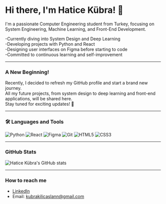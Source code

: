 # Hi there, I'm Hatice Kübra! 👋

I'm a passionate Computer Engineering student from Turkey, focusing on System Engineering, Machine Learning, and Front-End Development.

 -Currently diving into System Design and Deep Learning  
 -Developing projects with Python and React  
 -Designing user interfaces on Figma before starting to code  
 -Committed to continuous learning and self-improvement

---

###  A New Beginning!

Recently, I decided to refresh my GitHub profile and start a brand new journey.  
All my future projects, from system design to deep learning and front-end applications, will be shared here.  
Stay tuned for exciting updates! 🚀

---

### 🛠️ Languages and Tools
![Python](https://img.shields.io/badge/Python-3670A0?style=for-the-badge&logo=python&logoColor=white)
![React](https://img.shields.io/badge/React-20232A?style=for-the-badge&logo=react&logoColor=61DAFB)
![Figma](https://img.shields.io/badge/Figma-F24E1E?style=for-the-badge&logo=figma&logoColor=white)
![Git](https://img.shields.io/badge/Git-F05032?style=for-the-badge&logo=git&logoColor=white)
![HTML5](https://img.shields.io/badge/HTML5-E34F26?style=for-the-badge&logo=html5&logoColor=white)
![CSS3](https://img.shields.io/badge/CSS3-1572B6?style=for-the-badge&logo=css3&logoColor=white)

---

###  GitHub Stats
![Hatice Kübra's GitHub stats](https://github-readme-stats.vercel.app/api?username=kubrakilicaslan&show_icons=true&theme=default)

---

###  How to reach me
- [LinkedIn](https://www.linkedin.com/in/k%C3%BCbra-k%C4%B1l%C4%B1%C3%A7aslan-b62136256/)
- Email: kubrakilicaslann@gmail.com
